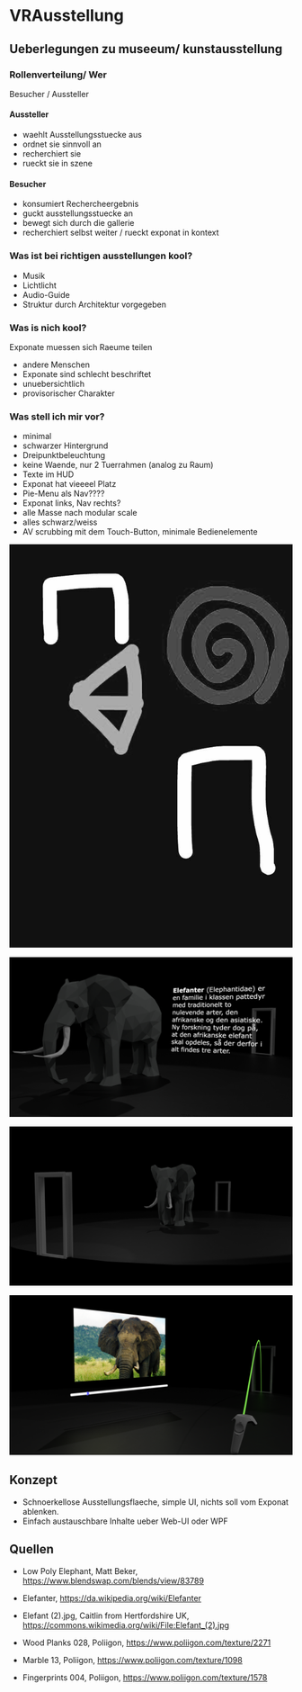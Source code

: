 # VRAusstellung

## Ueberlegungen zu museeum/ kunstausstellung

### Rollenverteilung/ Wer
Besucher / Aussteller

#### Aussteller
- waehlt Ausstellungsstuecke aus
- ordnet sie sinnvoll an
- recherchiert sie
- rueckt sie in szene

#### Besucher
- konsumiert Rechercheergebnis
- guckt ausstellungsstuecke an
- bewegt sich durch die gallerie
- recherchiert selbst weiter / rueckt exponat in kontext

### Was ist bei richtigen ausstellungen kool?
- Musik
- Lichtlicht
- Audio-Guide
- Struktur durch Architektur vorgegeben

### Was is nich kool?
Exponate muessen sich Raeume teilen
- andere Menschen
- Exponate sind schlecht beschriftet
- unuebersichtlich
- provisorischer Charakter

### Was stell ich mir vor?
- minimal
- schwarzer Hintergrund
- Dreipunktbeleuchtung
- keine Waende, nur 2 Tuerrahmen (analog zu Raum)
- Texte im HUD
- Exponat hat vieeeel Platz
- Pie-Menu als Nav????
- Exponat links, Nav rechts?
- alle Masse nach modular scale
- alles schwarz/weiss
- AV scrubbing mit dem Touch-Button, minimale Bedienelemente

![skizze raum](Bilder/IMG_20170928_235603.jpg)

![skizze raum](Bilder/ausstellung.png)

![skizze raum](Bilder/ausstellung2.png)

![skizze raum](Bilder/ausstellung_video.png)

## Konzept
- Schnoerkellose Ausstellungsflaeche, simple UI, nichts soll vom Exponat ablenken.
- Einfach austauschbare Inhalte ueber Web-UI oder WPF


## Quellen
 - Low Poly Elephant, Matt Beker, https://www.blendswap.com/blends/view/83789

 - Elefanter, https://da.wikipedia.org/wiki/Elefanter

 - Elefant (2).jpg, Caitlin from Hertfordshire UK, https://commons.wikimedia.org/wiki/File:Elefant_(2).jpg

 - Wood Planks 028, Poliigon, https://www.poliigon.com/texture/2271

 - Marble 13, Poliigon, https://www.poliigon.com/texture/1098

 - Fingerprints 004, Poliigon, https://www.poliigon.com/texture/1578
